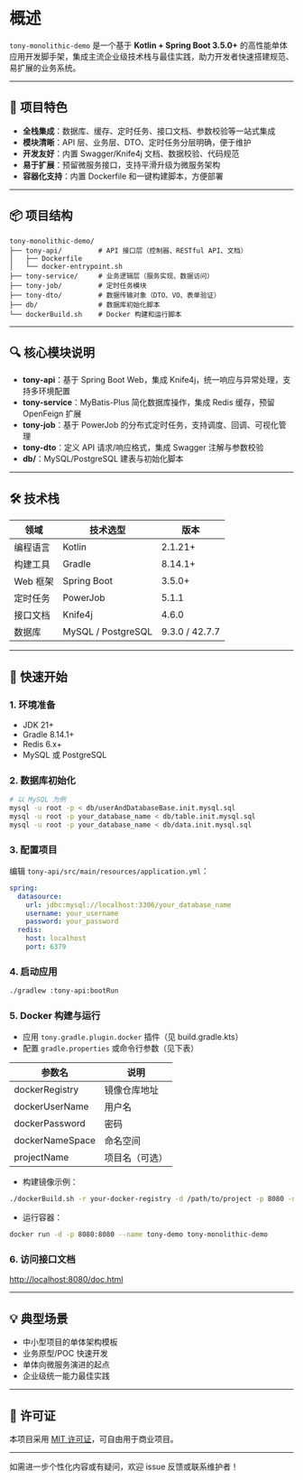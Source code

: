 # 概述

`tony-monolithic-demo` 是一个基于 **Kotlin + Spring Boot 3.5.0+** 的高性能单体应用开发脚手架，集成主流企业级技术栈与最佳实践，助力开发者快速搭建规范、易扩展的业务系统。

---

## 🚩 项目特色

- **全栈集成**：数据库、缓存、定时任务、接口文档、参数校验等一站式集成
- **模块清晰**：API 层、业务层、DTO、定时任务分层明确，便于维护
- **开发友好**：内置 Swagger/Knife4j 文档、数据校验、代码规范
- **易于扩展**：预留微服务接口，支持平滑升级为微服务架构
- **容器化支持**：内置 Dockerfile 和一键构建脚本，方便部署

---

## 📦 项目结构

```
tony-monolithic-demo/
├── tony-api/         # API 接口层（控制器、RESTful API、文档）
│   ├── Dockerfile
│   └── docker-entrypoint.sh
├── tony-service/     # 业务逻辑层（服务实现、数据访问）
├── tony-job/         # 定时任务模块
├── tony-dto/         # 数据传输对象（DTO、VO、表单验证）
├── db/               # 数据库初始化脚本
└── dockerBuild.sh    # Docker 构建和运行脚本
```

---

## 🔍 核心模块说明

- **tony-api**：基于 Spring Boot Web，集成 Knife4j，统一响应与异常处理，支持多环境配置
- **tony-service**：MyBatis-Plus 简化数据库操作，集成 Redis 缓存，预留 OpenFeign 扩展
- **tony-job**：基于 PowerJob 的分布式定时任务，支持调度、回调、可视化管理
- **tony-dto**：定义 API 请求/响应格式，集成 Swagger 注解与参数校验
- **db/**：MySQL/PostgreSQL 建表与初始化脚本

---

## 🛠️ 技术栈

| 领域         | 技术选型                 | 版本             |
|--------------|--------------------------|----------------|
| 编程语言     | Kotlin                   | 2.1.21+        |
| 构建工具     | Gradle                   | 8.14.1+        |
| Web 框架     | Spring Boot              | 3.5.0+         |
| 定时任务     | PowerJob                 | 5.1.1          |
| 接口文档     | Knife4j                  | 4.6.0          |
| 数据库       | MySQL / PostgreSQL       | 9.3.0 / 42.7.7 |

---

## 🚀 快速开始

### 1. 环境准备

- JDK 21+
- Gradle 8.14.1+
- Redis 6.x+
- MySQL 或 PostgreSQL

### 2. 数据库初始化

```bash
# 以 MySQL 为例
mysql -u root -p < db/userAndDatabaseBase.init.mysql.sql
mysql -u root -p your_database_name < db/table.init.mysql.sql
mysql -u root -p your_database_name < db/data.init.mysql.sql
```

### 3. 配置项目

编辑 `tony-api/src/main/resources/application.yml`：

```yaml
spring:
  datasource:
    url: jdbc:mysql://localhost:3306/your_database_name
    username: your_username
    password: your_password
  redis:
    host: localhost
    port: 6379
```

### 4. 启动应用

```bash
./gradlew :tony-api:bootRun
```

### 5. Docker 构建与运行

- 应用 `tony.gradle.plugin.docker` 插件（见 build.gradle.kts）
- 配置 `gradle.properties` 或命令行参数（见下表）

| 参数名           | 说明                   |
|------------------|------------------------|
| dockerRegistry   | 镜像仓库地址           |
| dockerUserName   | 用户名                 |
| dockerPassword   | 密码                   |
| dockerNameSpace  | 命名空间               |
| projectName      | 项目名（可选）         |

- 构建镜像示例：

```bash
./dockerBuild.sh -r your-docker-registry -d /path/to/project -p 8080 -n tony-monolithic-demo -P prod -N your-org -t v1.0
```

- 运行容器：

```bash
docker run -d -p 8080:8080 --name tony-demo tony-monolithic-demo
```

### 6. 访问接口文档

[http://localhost:8080/doc.html](http://localhost:8080/doc.html)

---

## 💡 典型场景

- 中小型项目的单体架构模板
- 业务原型/POC 快速开发
- 单体向微服务演进的起点
- 企业级统一能力最佳实践

---

## 📄 许可证

本项目采用 [MIT 许可证](LICENSE)，可自由用于商业项目。

---

如需进一步个性化内容或有疑问，欢迎 issue 反馈或联系维护者！
